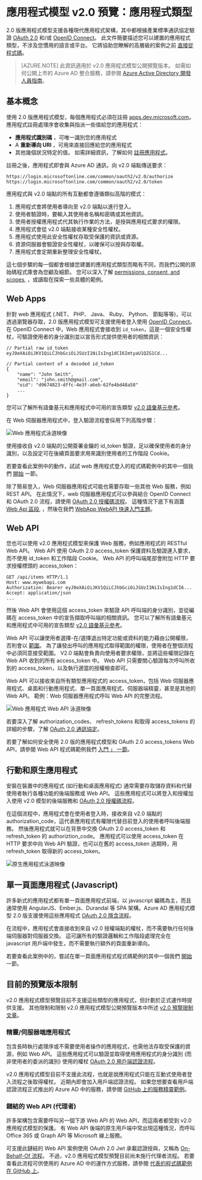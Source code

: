 <properties
    pageTitle="App 模型 v2.0 App 的類型 | Microsoft Azure"
    description="Azure AD 應用程式模型 v2.0 公開預覽版本支援的應用程式與案例類型。"
    services="active-directory"
    documentationCenter=""
    authors="dstrockis"
    manager="mbaldwin"
    editor=""/>

<tags
    ms.service="active-directory"
    ms.workload="identity"
    ms.tgt_pltfrm="na"
    ms.devlang="na"
    ms.topic="article"
    ms.date="12/09/2015"
    ms.author="dastrock"/>

# 應用程式模型 v2.0 預覽：應用程式類型
2.0 版應用程式模型支援各種現代應用程式架構，其中都根據產業標準通訊協定驗證 [OAuth 2.0](active-directory-v2-protocols.md#oauth2-authorization-code-flow) 和/或 [OpenID Connect](active-directory-v2-protocols.md#openid-connect-sign-in-flow)。  此文件簡要描述您可以建置的應用程式類型，不涉及您慣用的語言或平台。  它將協助您瞭解的高層級的案例之前 [直接從程式碼](active-directory-appmodel-v2-overview.md#getting-started)。

> [AZURE.NOTE]
    此資訊適用於 v2.0 應用程式模型公開預覽版本。  如需如何公開上市的 Azure AD 整合服務，請參閱 [Azure Active Directory 開發人員指南](active-directory-developers-guide.md)。

## 基本概念
使用 2.0 版應用程式模型，每個應用程式必須在註冊 [apps.dev.microsoft.com](https://apps.dev.microsoft.com)。  應用程式註冊處理序會收集與指派一些值給您的應用程式：

-  **應用程式識別碼** ，可唯一識別您的應用程式
- A **重新導向 URI** ，可用來直接回應給您的應用程式
- 其他幾個狀況特定的值。  如需詳細資訊，了解如何 [註冊應用程式](active-directory-v2-app-registration.md)。

註冊之後，應用程式即會與 Azure AD 通訊，向 v2.0 端點傳送要求：

```
https://login.microsoftonline.com/common/oauth2/v2.0/authorize
https://login.microsoftonline.com/common/oauth2/v2.0/token
```

應用程式與 v2.0 端點的所有互動都會遵循類似高階的模式：

1. 應用程式會將使用者導向至 v2.0 端點以進行登入。
2. 使用者驗證時，要輸入其使用者名稱和密碼或其他資訊。
3. 使用者授權應用程式代其執行作業的方法，是授與應用程式要求的權限。
4. 應用程式會從 v2.0 端點接收某種安全性權杖。
5. 應用程式使用此安全性權杖存取受保護的資訊或資源。
6. 資源伺服器會驗證安全性權杖，以確保可以授與存取權。
7. 應用程式會定期重新整理安全性權杖。

<!-- TODO: Need a page for libraries to link to -->
這七個步驟的每一個都會根據您建置的應用程式類型而略有不同，而我們公開的原始碼程式庫會為您顧及細節。  您可以深入了解 [permissions, consent, and scopes](active-directory-v2-scopes.md), ，或讀取在探索一些具體的範例。

## Web Apps
針對 web 應用程式 (.NET、 PHP、 Java、 Ruby、 Python、 節點等等)，可以透過瀏覽器存取，2.0 版應用程式模型可支援使用者登入使用 [OpenID Connect](active-directory-v2-protocols.md#openid-connect-sign-in-flow)。  在 OpenID Connect 中，Web 應用程式會接收到 `id_token`，這是一個安全性權杖，可驗證使用者的身分識別並以宣告形式提供使用者的相關資訊：

```
// Partial raw id_token
eyJ0eXAiOiJKV1QiLCJhbGciOiJSUzI1NiIsIng1dCI6ImtyaU1QZG1Cd...

// Partial content of a decoded id_token
{
    "name": "John Smith",
    "email": "john.smith@gmail.com",
    "oid": "d9674823-dffc-4e3f-a6eb-62fe4bd48a58"
    ...
}
```

您可以了解所有語彙基元和應用程式中可用的宣告類型 [v2.0 語彙基元參考](active-directory-v2-tokens.md)。

在 Web 伺服器應用程式中，登入驗證流程會採用下列高階步驟：

![Web 應用程式泳道映像](../media/active-directory-v2-flows/convergence_scenarios_webapp.png)

使用接收自 v2.0 端點的公開簽署金鑰的 id_token 驗證，足以確保使用者的身分識別，以及設定可在後續頁面要求用來識別使用者的工作階段 Cookie。

若要查看此案例中的動作，試試 web 應用程式登入的程式碼範例中的其中一個我們 [開始](active-directory-appmodel-v2-overview.md#getting-started) 一節。

除了簡易登入，Web 伺服器應用程式可能也需要存取一些其他 Web 服務，例如 REST API。  在此情況下，web 伺服器應用程式可以參與結合 OpenID Connect 和 OAuth 2.0 流程，請使用 [OAuth 2.0 授權碼流程](active-directory-v2-protocols.md#oauth2-authorization-code-flow)。 這種情況下底下有涵蓋 [Web Api 區段](#web-apis), ，然後在我們 [WebApp WebAPI 快速入門主題](active-directory-v2-devquickstarts-webapp-webapi-dotnet.md)。

## Web API
您也可以使用 v2.0 應用程式模型來保護 Web 服務，例如應用程式的 RESTful Web API。  Web API 使用 OAuth 2.0 access_token 保護資料及驗證連入要求，而不使用 id_token 和工作階段 Cookie。  Web API 的呼叫端尾部會附加 HTTP 要求授權標頭的 access_token：

```
GET /api/items HTTP/1.1
Host: www.mywebapi.com
Authorization: Bearer eyJ0eXAiOiJKV1QiLCJhbGciOiJSUzI1NiIsIng1dCI6...
Accept: application/json
...
```

然後 Web API 會使用這個 access_token 來驗證 API 呼叫端的身分識別，並從編碼在 access_token 中的宣告擷取呼叫端的相關資訊。  您可以了解所有語彙基元和應用程式中可用的宣告類型 [v2.0 語彙基元參考](active-directory-v2-tokens.md)。

Web API 可以讓使用者選擇-在/選擇退出特定功能或資料的能力藉由公開權限，否則會以 [範圍](active-directory-v2-scopes.md)。  為了讓發出呼叫的應用程式取得範圍的權限，使用者在整個流程中必須同意接受範圍。  V2.0 端點會負責向使用者要求權限，並將這些權限記錄在 Web API 收到的所有 access_token 中。  Web API 只需要關心驗證每次呼叫所收到的 access_token，以及執行適當的授權檢查即可。

Web API 可以接收來自所有類型應用程式的 access_token，包括 Web 伺服器應用程式、桌面和行動應用程式、單一頁面應用程式、伺服器端精靈，甚至是其他的 Web API。  範例：Web 伺服器應用程式呼叫 Web API 的完整流程。

![Web 應用程式 Web API 泳道映像](../media/active-directory-v2-flows/convergence_scenarios_webapp_webapi.png)

若要深入了解 authorization_codes、 refresh_tokens 和取得 access_tokens 的詳細的步驟，了解 [OAuth 2.0 通訊協定](active-directory-v2-protocols-oauth-code.md)。

若要了解如何安全使用 2.0 版的應用程式模型和 OAuth 2.0 access_tokens Web API，請參閱 Web API 程式碼範例我們 [入門 」 一節](active-directory-appmodel-v2-overview.md#getting-started)。


## 行動和原生應用程式
安裝在裝置中的應用程式 (如行動和桌面應用程式) 通常需要存取儲存資料和代替使用者執行各種功能的後端服務或 Web API。  這些應用程式可以將登入和授權加入使用 v2.0 模型的後端服務和 [OAuth 2.0 授權碼流程](active-directory-v2-protocols-oauth-code.md)。  

在這個流程中，應用程式會在使用者登入時，接收來自 v2.0 端點的 authorization_code，這代表應用程式有權限代替目前登入的使用者呼叫後端服務。  然後應用程式就可以在背景中交換 OAuth 2.0 access_token 和 refresh_token 的 authoriztion_code。  應用程式可以使用 access_token 在 HTTP 要求中向 Web API 驗證，也可以在舊的 access_token 過期時，用 refresh_token 取得新的 access_token。

![原生應用程式泳道映像](../media/active-directory-v2-flows/convergence_scenarios_native.png)

## 單一頁面應用程式 (Javascript)
許多新式的應用程式都有單一頁面應用程式前端，以 javascript 編碼為主，而且通常使用 AngularJS、Ember.js、Durandal 等 SPA 架構。Azure AD 應用程式模型 2.0 版支援使用這些應用程式 [OAuth 2.0 隱含流程](active-directory-v2-protocols-implicit.md)。

在流程中，應用程式會直接收到來自 v2.0 授權端點的權杖，而不需要執行任何後端伺服器對伺服器交換。  這可讓所有的驗證邏輯和工作階段處理完全在 javascript 用戶端中發生，而不需要執行額外的頁面重新導向。

若要查看此案例中的，嘗試在單一頁面應用程式程式碼範例的其中一個我們 [開始](active-directory-appmodel-v2-overview.md#getting-started) 一節。

## 目前的預覽版本限制
v2.0 應用程式模型預覽目前不支援這些類型的應用程式，但計劃於正式運作時提供支援。  其他限制和限制 v2.0 應用程式模型公開預覽版本中所述 [v2.0 預覽限制文章](active-directory-v2-limitations.md)。

### 精靈/伺服器端應用程式
包含長時執行處理序或不需要使用者操作的應用程式，也需他法存取受保護的資源，例如 Web API。  這些應用程式可以驗證並取得使用應用程式的身分識別 (而非使用者的委派的識別) 使用的權杖 [OAuth 2.0 用戶端認證流程](active-directory-v2-protocols.md#oauth2-client-credentials-grant-flow)。  

v2.0 應用程式模型目前不支援此流程，也就是說應用程式只能在互動式使用者登入流程之後取得權杖。  近期內即會加入用戶端認證流程。  如果您想要查看用戶端認證流程正式推出的 Azure AD 中的服務，請參閱 [GitHub 上的服務精靈範例](https://github.com/AzureADSamples/Daemon-DotNet)。

### 鏈結的 Web API (代理者)
許多架構包含需要呼叫另一個下游 Web API 的 Web API，而這兩者都受到 v2.0 應用程式模型的保護。  有 Web API 後端的原生用戶端中常出現這種情況，而呼叫 Office 365 或 Graph API 等 Microsoft 線上服務。

可支援此鏈結的 Web API 案例使用 OAuth 2.0 Jwt 承載認證授與，又稱為 [On-Behalf-Of 流程](active-directory-v2-protocols.md#oauth2-on-behalf-of-flow)。  不過，v2.0 應用程式模型預覽目前尚未施行代理者流程。  若要查看此流程可供使用的 Azure AD 中的運作方式服務，請參閱 [代表的程式碼範例在 GitHub 上](https://github.com/AzureADSamples/WebAPI-OnBehalfOf-DotNet)。

